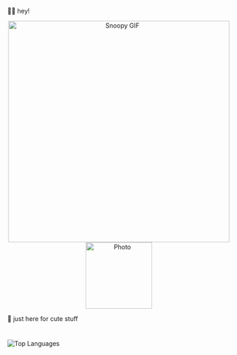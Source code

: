 🙋‍♀️ hey!
<div align="center">
    <img src="https://github.com/user-attachments/assets/d354071e-274d-4b66-8940-f1c830d7cdd9" alt="Snoopy GIF" width="500"/>
    <img src="https://github.com/user-attachments/assets/ea2c60c6-0a95-43d5-924a-9557fc48b122" alt="Photo" width="150"/>
</div>

🎀 just here for cute stuff
#
#


<img src="https://github-readme-stats.vercel.app/api/top-langs/?username=maicaalmonte&layout=compact&theme=transparent" alt="Top Languages">
